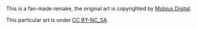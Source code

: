 This is a fan-made remake, the original art is copyrighted by [Mobius Digital](https://www.mobiusdigitalgames.com/).

This particular art is under [CC BY-NC_SA](LICENSE).
